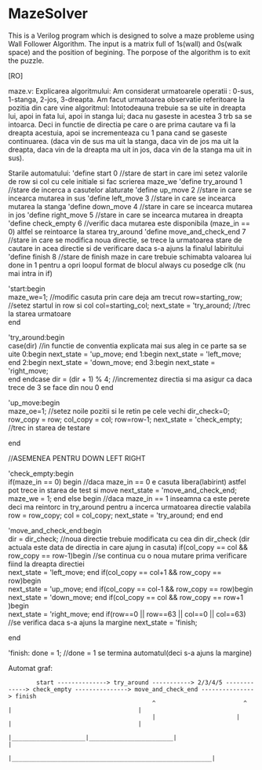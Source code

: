 # MazeSolver
This is a Verilog program which is designed to solve a maze probleme using Wall Follower Algorithm. The input is a matrix full of 1s(wall) and 0s(walk space) and the position of begining. The porpose of the algorithm is to exit the puzzle.

[RO]

maze.v:
	Explicarea algoritmului: Am considerat urmatoarele operatii : 0-sus, 1-stanga, 2-jos, 3-dreapta. Am facut urmatoarea observatie referitoare la pozitia
din care vine algoritmul: Intotodeauna trebuie sa se uite in dreapta lui, apoi in fata lui, apoi in stanga lui; daca nu gaseste in acestea 3 trb sa se intoarca.
Deci in functie de directia pe care o are prima cautare va fi la dreapta acestuia, apoi se incrementeaza cu 1 pana cand se gaseste continuarea. (daca vin de sus
ma uit la stanga, daca vin de jos ma uit la dreapta, daca vin de la dreapta ma uit in jos, daca vin de la stanga ma uit in sus). 
	
Starile automatului:
'define start				0		//stare de start in care imi setez valorile de row si col cu cele initiale si fac scrierea maze_we
'define try_around			1		//stare de incerca a casutelor alaturate
'define up_move				2		//stare in care se incearca mutarea in sus
'define left_move			3		//stare in care se incearca mutarea la stanga
'define down_move			4		//stare in care se incearca mutarea in jos
'define right_move 			5		//stare in care se incearca mutarea in dreapta
'define check_empty			6		//verific daca mutarea este disponibila (maze_in == 0) altfel se reintoarce la starea try_around
'define move_and_check_end		7		//stare in care se modifica noua directie, se trece la urmatoarea stare de cautare in acea directie si de verificare daca s-a ajuns la finalul labiritului
'define finish				8		//stare de finish maze in care trebuie schimabta valoarea lui done in 1 pentru a opri loopul format de blocul always cu posedge clk (nu mai intra in if)

'start:begin									
		maze_we=1;			//modific casuta prin care deja am trecut
		row=starting_row;		//setez startul in row si col
		col=starting_col;
		next_state = 'try_around;	//trec la starea urmatoare		
end

'try_around:begin								
		case(dir)					//in functie de conventia explicata mai sus aleg in ce parte sa se uite
			0:begin
				next_state = 'up_move;
			end
			1:begin
				next_state = 'left_move;
			end
			2:begin
				next_state = 'down_move;
			end
			3:begin
				next_state = 'right_move;	
			end
		endcase
		dir = (dir + 1) % 4;				//incrementez directia si ma asigur ca daca trece de 3 se face din nou 0
end

'up_move:begin									
		maze_oe=1;					//setez noile pozitii si le retin pe cele vechi
		dir_check=0;
		row_copy = row;
		col_copy = col;
		row=row-1;
		next_state = 'check_empty;			//trec in starea de testare
		
end

//ASEMENEA PENTRU DOWN LEFT RIGHT

'check_empty:begin							
		if(maze_in == 0) begin				//daca maze_in == 0 e casuta libera(labirint) astfel pot trece in starea de test si move 
			next_state = 'move_and_check_end;
			maze_we = 1;
		end else begin					//daca maze_in == 1 inseamna ca este perete deci ma reintorc in try_around pentru a incerca urmatoarea directie valabila
			row = row_copy;
			col = col_copy;
			next_state = 'try_around;
		end
end

'move_and_check_end:begin				 			
		dir = dir_check;				//noua directie trebuie modificata cu cea din dir_check (dir actuala este data de directia in care ajung in casuta)
		if(col_copy == col && row_copy == row-1)begin	//se continua cu o noua mutare prima verificare fiind la dreapta directiei	
			next_state = 'left_move;
			end
		if(col_copy == col+1 && row_copy == row)begin		
			next_state = 'up_move;
			end
		if(col_copy == col-1 && row_copy == row)begin		
			next_state = 'down_move;
			end
		if(col_copy == col && row_copy == row+1 )begin		
			next_state = 'right_move;
			end
		if(row==0 || row==63 || col==0 || col==63)	//se verifica daca s-a ajuns la margine
			next_state = 'finish;
			
end

'finish: done = 1;						//done = 1 se termina automatul(deci s-a ajuns la margine)




Automat graf:

			start --------------> try_around -----------> 2/3/4/5 -------------> check_empty ---------------> move_and_check_end ---------------> finish
						                     ^			               ^			                  |	  			                       |		
						                     |                		 |		                  	| 			                       	 |	
						                     |_____________________|________________________|			                        	 |					
						                                       		 |_________________________________________________________|


